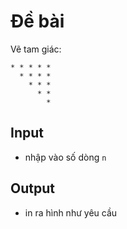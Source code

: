 # Đề bài

Vẽ tam giác:

```
* * * * * 
  * * * * 
    * * * 
      * * 
        * 
```

## Input

- nhập vào số dòng `n`

## Output

- in ra hình như yêu cầu